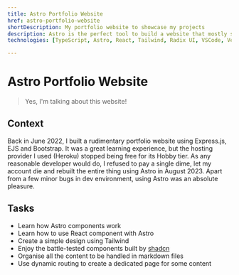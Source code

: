 ```yaml
---
title: Astro Portfolio Website
href: astro-portfolio-website
shortDescription: My portfolio website to showcase my projects 
description: Astro is the perfect tool to build a website that mostly serves static content. I used it to build this portfolio website.
technologies: [TypeScript, Astro, React, Tailwind, Radix UI, VSCode, Vercel, pnpm]

---
```


# Astro Portfolio Website

> Yes, I'm talking about this website!

## Context

Back in June 2022, I built a rudimentary portfolio website using Express.js, EJS and Bootstrap. It was a great learning experience, but the hosting provider I used (Heroku) stopped being free for its Hobby tier. As any reasonable developer would do, I refused to pay a single dime, let my account die and rebuilt the entire thing using Astro in August 2023. Apart from a few minor bugs in dev environment, using Astro was an absolute pleasure.

## Tasks

- Learn how Astro components work
- Learn how to use React component with Astro
- Create a simple design using Tailwind
- Enjoy the battle-tested components built by [shadcn](https://ui.shadcn.com/)
- Organise all the content to be handled in markdown files
- Use dynamic routing to create a dedicated page for some content

